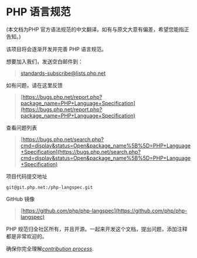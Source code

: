 # PHP 语言规范
(本文档为PHP 官方语法规范的中文翻译。如有与原文大意有偏差，希望您能指正告知。)

该项目将会逐渐开发并完善 PHP 语言规范。

想要加入我们，发送空白邮件到：

> [standards-subscribe@lists.php.net](mailto:standards-subscribe@lists.php.net)

如有问题，请在这里反馈

> [https://bugs.php.net/report.php?package_name=PHP+Language+Specification](https://bugs.php.net/report.php?package_name=PHP+Language+Specification)

查看问题列表

> [https://bugs.php.net/search.php?cmd=display&status=Open&package_name%5B%5D=PHP+Language+Specification](https://bugs.php.net/search.php?cmd=display&status=Open&package_name%5B%5D=PHP+Language+Specification)


项目代码提交地址

    git@git.php.net:/php-langspec.git

GitHub 镜像

> [https://github.com/php/php-langspec](https://github.com/php/php-langspec)

PHP 规范归全社区所有，并且开源。一起来开发这个文档，提出问题，添加注释都是非常欢迎的。


确保你完全理解[*contribution process*](CONTRIBUTING.md).
